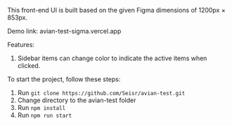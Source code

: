 This front-end UI is built based on the given Figma dimensions of 1200px × 853px.

Demo link: avian-test-sigma.vercel.app

Features:
  1. Sidebar items can change color to indicate the active items when clicked.

To start the project, follow these steps:

  1. Run `git clone https://github.com/Seisr/avian-test.git`
  2. Change directory to the avian-test folder
  3. Run `npm install`
  4. Run `npm run start`

